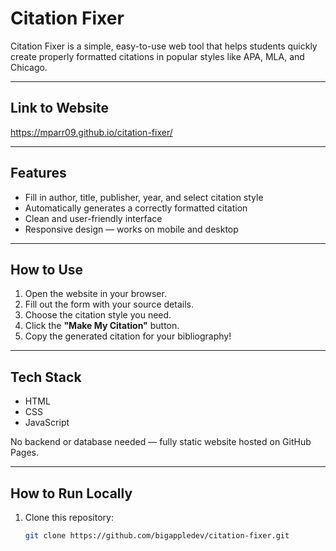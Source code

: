 # Citation Fixer

Citation Fixer is a simple, easy-to-use web tool that helps students quickly create properly formatted citations in popular styles like APA, MLA, and Chicago.

---
## Link to Website

https://mparr09.github.io/citation-fixer/

---

## Features

- Fill in author, title, publisher, year, and select citation style
- Automatically generates a correctly formatted citation
- Clean and user-friendly interface
- Responsive design — works on mobile and desktop

---

## How to Use

1. Open the website in your browser.
2. Fill out the form with your source details.
3. Choose the citation style you need.
4. Click the **"Make My Citation"** button.
5. Copy the generated citation for your bibliography!

---

## Tech Stack

- HTML  
- CSS  
- JavaScript

No backend or database needed — fully static website hosted on GitHub Pages.

---

## How to Run Locally

1. Clone this repository:

   ```bash
   git clone https://github.com/bigappledev/citation-fixer.git
